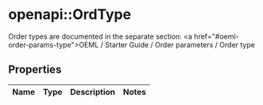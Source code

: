 # openapi::OrdType

Order types are documented in the separate section: <a href=\"#oeml-order-params-type\">OEML / Starter Guide / Order parameters / Order type</a> 

## Properties
Name | Type | Description | Notes
------------ | ------------- | ------------- | -------------


